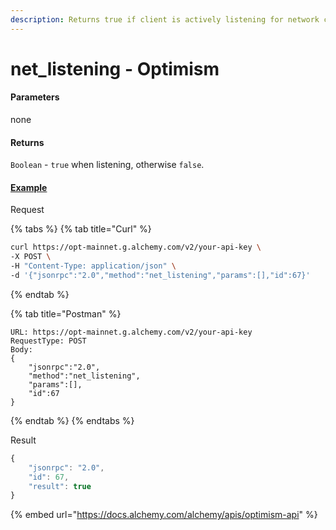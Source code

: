 ```yaml
---
description: Returns true if client is actively listening for network connections.
---
```


# net\_listening - Optimism

#### **Parameters**

none

#### **Returns**

`Boolean` - `true` when listening, otherwise `false`.

#### [**Example**](https://composer.alchemyapi.io/?composer\_state=%7B%22network%22%3A0%2C%22methodName%22%3A%22net\_listening%22%2C%22paramValues%22%3A%5B%5D%7D)

Request

{% tabs %}
{% tab title="Curl" %}
```bash
curl https://opt-mainnet.g.alchemy.com/v2/your-api-key \
-X POST \
-H "Content-Type: application/json" \
-d '{"jsonrpc":"2.0","method":"net_listening","params":[],"id":67}'
```
{% endtab %}

{% tab title="Postman" %}
```http
URL: https://opt-mainnet.g.alchemy.com/v2/your-api-key
RequestType: POST
Body: 
{
    "jsonrpc":"2.0",
    "method":"net_listening",
    "params":[],
    "id":67
}
```
{% endtab %}
{% endtabs %}

Result

```javascript
{
    "jsonrpc": "2.0",
    "id": 67,
    "result": true
}
```

{% embed url="https://docs.alchemy.com/alchemy/apis/optimism-api" %}
